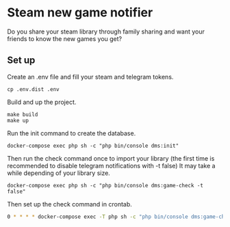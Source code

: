 # Steam new game notifier
Do you share your steam library through family sharing and want your friends to know the new games you get?

## Set up
Create an .env file and fill your steam and telegram tokens.
```
cp .env.dist .env
```

Build and up the project.
```
make build
make up
```
Run the init command to create the database.

```
docker-compose exec php sh -c "php bin/console dms:init"
```
Then run the check command once to import your library (the first time is recommended to disable telegram notifications with -t false)
It may take a while depending of your library size.
```
docker-compose exec php sh -c "php bin/console dms:game-check -t false"
```
Then set up the check command in crontab.
```bash
0 * * * * docker-compose exec -T php sh -c "php bin/console dms:game-check"
```
